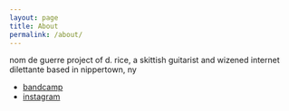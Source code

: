 ```yaml
---
layout: page
title: About
permalink: /about/
---
```


nom de guerre project of d. rice, a skittish guitarist and wizened internet dilettante based in nippertown, ny

* [bandcamp](thecomeapart.bandcamp.com)
* [instagram](www.instagram.com/thecomeapart/)